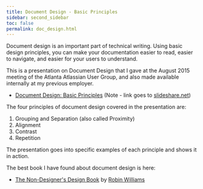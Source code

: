 ```yaml
---
title: Document Design - Basic Principles
sidebar: second_sidebar
toc: false
permalink: doc_design.html
---
```


Document design is an important part of technical writing. Using basic design principles, you can make your documentation easier to read, easier to navigate, and easier for your users to understand. 

This is a presentation on Document Design that I gave at the August 2015 meeting of the Atlanta Atlassian User Group, and also made available internally at my previous employer. 

* [Document Design: Basic Principles](http://www.slideshare.net/AlanBowman/document-design-basic-principles-67314539) (Note - link goes to [slideshare.net](http://www.slideshare.net))

The four principles of document design covered in the presentation are: 

1. Grouping and Separation (also called Proximity)
2. Alignment
3. Contrast 
4. Repetition 

The presentation goes into specific examples of each principle and shows it in action. 

The best book I have found about document design is here:

* [The Non-Designer's Design Book](http://www.peachpit.com/store/non-designers-design-book-9780133966367) by [Robin Williams](http://www.peachpit.com/store/non-designers-design-book-9780133966367)



